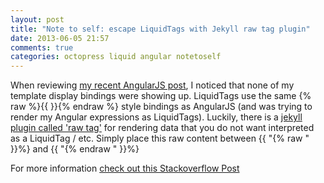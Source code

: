 ```yaml
---
layout: post
title: "Note to self: escape LiquidTags with Jekyll raw tag plugin"
date: 2013-06-05 21:57
comments: true
categories: octopress liquid angular notetoself
---
```

When reviewing [my recent AngularJS post](http://ryanlanciaux.github.io/blog/2013/06/04/learning-angularjs/), I noticed that none of my template display bindings were showing up. LiquidTags use the same {% raw %}{{  }}{% endraw %} style bindings as AngularJS (and was trying to render my Angular expressions as LiquidTags). Luckily, there is a [jekyll plugin called 'raw tag'](https://gist.github.com/phaer/1020852) for rendering data that you do not want interpreted as a LiquidTag / etc. Simply place this raw content between {{ "{% raw " }}%} and {{ "{% endraw " }}%}

For more information [check out this Stackoverflow Post](http://stackoverflow.com/questions/3426182/how-to-escape-liquid-template-tags)